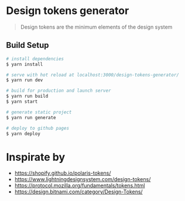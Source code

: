 # Design tokens generator

> Design tokens are the minimum elements of the design system

## Build Setup

``` bash
# install dependencies
$ yarn install

# serve with hot reload at localhost:3000/design-tokens-generator/
$ yarn run dev

# build for production and launch server
$ yarn run build
$ yarn start

# generate static project
$ yarn run generate

# deploy to github pages
$ yarn deploy
```

# Inspirate by
- https://shopify.github.io/polaris-tokens/
- https://www.lightningdesignsystem.com/design-tokens/
- https://protocol.mozilla.org/fundamentals/tokens.html
- https://design.bitnami.com/category/Design-Tokens/
